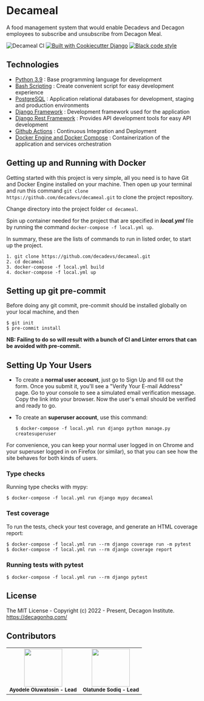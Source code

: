 # Decameal

A food management system that would enable Decadevs and Decagon employees to subscribe and unsubscribe from Decagon Meal.

![Decameal CI](https://github.com/decadevs/decameal/actions/workflows/ci.yml/badge.svg)
[![Built with Cookiecutter Django](https://img.shields.io/badge/built%20with-Cookiecutter%20Django-ff69b4.svg?logo=cookiecutter)](https://github.com/cookiecutter/cookiecutter-django/)
[![Black code style](https://img.shields.io/badge/code%20style-black-000000.svg)](https://github.com/ambv/black)

## Technologies

- [Python 3.9](https://python.org) : Base programming language for development
- [Bash Scripting](https://www.codecademy.com/learn/learn-the-command-line/modules/bash-scripting) : Create convenient script for easy development experience
- [PostgreSQL](https://www.postgresql.org/) : Application relational databases for development, staging and production environments
- [Django Framework](https://www.djangoproject.com/) : Development framework used for the application
- [Django Rest Framework](https://www.django-rest-framework.org/) : Provides API development tools for easy API development
- [Github Actions](https://docs.github.com/en/free-pro-team@latest/actions) : Continuous Integration and Deployment
- [Docker Engine and Docker Compose](https://www.docker.com/) : Containerization of the application and services orchestration

## Getting up and Running with Docker

Getting started with this project is very simple, all you need is to have Git and Docker Engine installed on your machine. Then open up your terminal and run this command `git clone https://github.com/decadevs/decameal.git` to clone the project repository.

Change directory into the project folder `cd decameal`.

Spin up container needed for the project that are specified in **_local.yml_** file by running the command `docker-compose -f local.yml up`.

In summary, these are the lists of commands to run in listed order, to start up the project.

```docker
1. git clone https://github.com/decadevs/decameal.git
2. cd decameal
3. docker-compose -f local.yml build
4. docker-compose -f local.yml up

```

## Setting up git pre-commit

Before doing any git commit, pre-commit should be installed globally on your local machine, and then

    $ git init
    $ pre-commit install

**NB: Failing to do so will result with a bunch of CI and Linter errors that can be avoided with pre-commit.**

## Setting Up Your Users

- To create a **normal user account**, just go to Sign Up and fill out the form. Once you submit it, you'll see a "Verify Your E-mail Address" page. Go to your console to see a simulated email verification message. Copy the link into your browser. Now the user's email should be verified and ready to go.

- To create an **superuser account**, use this command:

      $ docker-compose -f local.yml run django python manage.py createsuperuser

For convenience, you can keep your normal user logged in on Chrome and your superuser logged in on Firefox (or similar), so that you can see how the site behaves for both kinds of users.

### Type checks

Running type checks with mypy:

    $ docker-compose -f local.yml run django mypy decameal

### Test coverage

To run the tests, check your test coverage, and generate an HTML coverage report:

    $ docker-compose -f local.yml run --rm django coverage run -m pytest
    $ docker-compose -f local.yml run --rm django coverage report

### Running tests with pytest

    $ docker-compose -f local.yml run --rm django pytest

## License

The MIT License - Copyright (c) 2022 - Present, Decagon Institute. https://decagonhq.com/

## Contributors

<table>
    <tr>
        <td align="center">
            <div>
                <img src="https://avatars.githubusercontent.com/u/80605206?v=4" width="100px;">
                <br /><sub><b>Ayodele Oluwatosin - Lead</b></sub>
            </div>
        </td>
        <td align="center">
            <div>
                <img src="https://avatars1.githubusercontent.com/u/49355114?s=460&u=17218f01b571cbad08912982baab6c31cc8cf004&v=4" width="100px;">
                <br /><sub><b>Olatunde Sodiq - Lead</b></sub>
            </div>
        </td>
      </tr>
</table>
